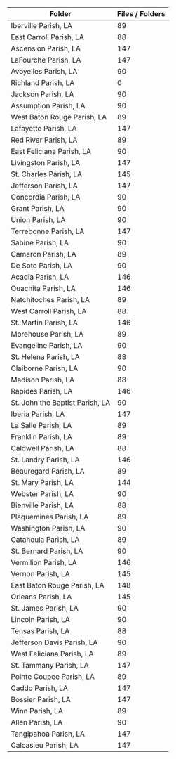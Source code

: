 | Folder                          |   Files / Folders |
|---------------------------------|-------------------|
| Iberville Parish, LA            |                89 |
| East Carroll Parish, LA         |                88 |
| Ascension Parish, LA            |               147 |
| LaFourche Parish, LA            |               147 |
| Avoyelles Parish, LA            |                90 |
| Richland Parish, LA             |                 0 |
| Jackson Parish, LA              |                90 |
| Assumption Parish, LA           |                90 |
| West Baton Rouge Parish, LA     |                89 |
| Lafayette Parish, LA            |               147 |
| Red River Parish, LA            |                89 |
| East Feliciana Parish, LA       |                90 |
| Livingston Parish, LA           |               147 |
| St. Charles Parish, LA          |               145 |
| Jefferson Parish, LA            |               147 |
| Concordia Parish, LA            |                90 |
| Grant Parish, LA                |                90 |
| Union Parish, LA                |                90 |
| Terrebonne Parish, LA           |               147 |
| Sabine Parish, LA               |                90 |
| Cameron Parish, LA              |                89 |
| De Soto Parish, LA              |                90 |
| Acadia Parish, LA               |               146 |
| Ouachita Parish, LA             |               146 |
| Natchitoches Parish, LA         |                89 |
| West Carroll Parish, LA         |                88 |
| St. Martin Parish, LA           |               146 |
| Morehouse Parish, LA            |                89 |
| Evangeline Parish, LA           |                90 |
| St. Helena Parish, LA           |                88 |
| Claiborne Parish, LA            |                90 |
| Madison Parish, LA              |                88 |
| Rapides Parish, LA              |               146 |
| St. John the Baptist Parish, LA |                90 |
| Iberia Parish, LA               |               147 |
| La Salle Parish, LA             |                89 |
| Franklin Parish, LA             |                89 |
| Caldwell Parish, LA             |                88 |
| St. Landry Parish, LA           |               146 |
| Beauregard Parish, LA           |                89 |
| St. Mary Parish, LA             |               144 |
| Webster Parish, LA              |                90 |
| Bienville Parish, LA            |                88 |
| Plaquemines Parish, LA          |                89 |
| Washington Parish, LA           |                90 |
| Catahoula Parish, LA            |                89 |
| St. Bernard Parish, LA          |                90 |
| Vermilion Parish, LA            |               146 |
| Vernon Parish, LA               |               145 |
| East Baton Rouge Parish, LA     |               148 |
| Orleans Parish, LA              |               145 |
| St. James Parish, LA            |                90 |
| Lincoln Parish, LA              |                90 |
| Tensas Parish, LA               |                88 |
| Jefferson Davis Parish, LA      |                90 |
| West Feliciana Parish, LA       |                89 |
| St. Tammany Parish, LA          |               147 |
| Pointe Coupee Parish, LA        |                89 |
| Caddo Parish, LA                |               147 |
| Bossier Parish, LA              |               147 |
| Winn Parish, LA                 |                89 |
| Allen Parish, LA                |                90 |
| Tangipahoa Parish, LA           |               147 |
| Calcasieu Parish, LA            |               147 |